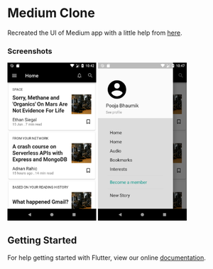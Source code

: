 # Medium Clone

Recreated the UI of Medium app with a little help from [here](https://blog.usejournal.com/flutter-challenge-the-medium-app-5f64a0f3c764).

### Screenshots
<img src= "https://github.com/PoojaB26/FlutterUIChallenges/blob/master/medium_clone/Screenshot_1536167543.png" width="200">
<img src="https://github.com/PoojaB26/FlutterUIChallenges/blob/master/medium_clone/Screenshot_1536167840.png" width="200">

## Getting Started

For help getting started with Flutter, view our online
[documentation](https://flutter.io/).
